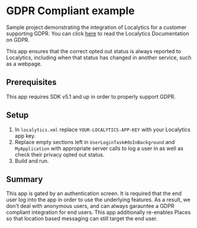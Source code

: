 # GDPR Compliant example

Sample project demonstrating the integration of Localytics for a customer supporting GDPR. You can click [here](https://docs.localytics.com/dev/android.html#gdpr) to read the Localytics Documentation on GDPR.

This app ensures that the correct opted out status is always reported to Localytics, including when that status has changed in another service, such as a webpage. 

## Prerequisites

This app requires SDK v5.1 and up in order to properly support GDPR. 

## Setup

1. In `localytics.xml` replace `YOUR-LOCALYTICS-APP-KEY` with your Localytics app key.
2. Replace empty sections left in `UserLoginTask#doInBackground` and `MyApplication` with appropriate server calls to log a user in as well as check their privacy opted out status. 
3. Build and run.

## Summary
This app is gated by an authentication screen.  It is required that the end user log into the app in order to use the underlying features.  As a result, we don't deal with anonymous users, and can always garauntee a GDPR compliant integration for end users. This app additionally re-enables Places so that location based messaging can still target the end user. 